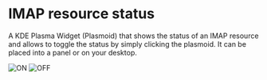 IMAP resource status
====================

A KDE Plasma Widget (Plasmoid) that shows the status of an IMAP resource and allows to toggle the status by simply clicking the plasmoid. It can be placed into a panel or on your desktop.

![ON](/grote/plasma-imap-resource-status/raw/master/contents/icons/network-server-on.png)
![OFF](/grote/plasma-imap-resource-status/raw/master/contents/icons/network-server-off.png)
